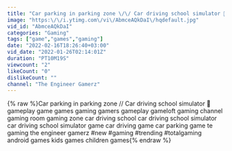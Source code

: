 ```yaml
---
title: "Car parking in parking zone \/\/ Car driving school simulator 🚦 gameplay"
image: "https:\/\/i.ytimg.com\/vi\/AbmceAQkDaI\/hqdefault.jpg"
vid_id: "AbmceAQkDaI"
categories: "Gaming"
tags: ["game","games","gaming"]
date: "2022-02-16T18:26:40+03:00"
vid_date: "2022-01-26T02:14:01Z"
duration: "PT10M19S"
viewcount: "2"
likeCount: "0"
dislikeCount: ""
channel: "The Engineer Gamerz"
---
```

{% raw %}Car parking in parking zone // Car driving school simulator 🚦 gameplay game games gaming gamers gameplay gameloft gaming channel gaming room gaming zone car driving school car driving school simulator car driving school simulator game car driving game car parking game te gaming the engineer gamerz #new #gaming #trending #totalgaming android games kids games children games{% endraw %}
